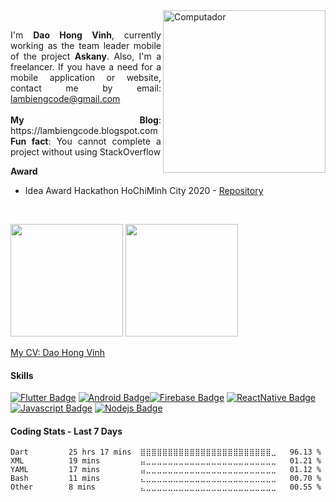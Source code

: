 <img src="https://github.com/hongvinhmobile/hongvinhmobile/blob/main/gif/banner_gif.gif?raw=true" height="260px" align="right" alt="Computador">

<p align="justify" margin="80%"> 
<br>
I'm <strong>Dao Hong Vinh</strong>, currently working as the team leader mobile of the project <strong>Askany</strong>.
Also, I'm a freelancer. If you have a need for a mobile application or website, contact me by email: <a href="lambiengcode@gmail.com">lambiengcode@gmail.com</a><br><br>
<strong>My Blog</strong>: https://lambiengcode.blogspot.com <br>
<strong>Fun fact</strong>: You cannot complete a project without using StackOverflow <br>

<strong>Award</strong>
- Idea Award Hackathon HoChiMinh City 2020 - [Repository](https://github.com/hongvinhmobile/hackathon2020)
</p>
<br>
<p>
<img src="https://github-readme-stats.vercel.app/api?username=hongvinhmobile&count_private=true&show_icons=true&theme=blueberry&include_all_commits=true" height="180em"/>
<img src="https://github-readme-stats.vercel.app/api/top-langs/?username=hongvinhmobile&show_icons=true&layout=compact&cache_seconds=1800&langs_count=8&theme=blueberry&count_private=true&show_icons=true" height="180em"/>
</p>

[My CV: Dao Hong Vinh](https://www.topcv.vn/xem-cv/BgILCQcJC1IFAAQGAVFbDA4FAQsJUlgCVQcFCweb73)

#### Skills
[![Flutter Badge](https://img.shields.io/badge/-Flutter-007acc?style=for-the-badge&labelColor=black&logo=flutter&logoColor=007acc)](#) [![Android Badge](https://img.shields.io/badge/-Android-3C8749?style=for-the-badge&labelColor=black&logo=android&logoColor=3C8749)](#)[![Firebase Badge](https://img.shields.io/badge/-Firebase-e69514?style=for-the-badge&labelColor=black&logo=firebase&logoColor=ffa500)](#)
[![ReactNative Badge](https://img.shields.io/badge/-ReactNative-61DBFB?style=for-the-badge&labelColor=black&logo=react&logoColor=61DBFB)](#) [![Javascript Badge](https://img.shields.io/badge/-Javascript-F0DB4F?style=for-the-badge&labelColor=black&logo=javascript&logoColor=F0DB4F)](#) [![Nodejs Badge](https://img.shields.io/badge/-Nodejs-3C873A?style=for-the-badge&labelColor=black&logo=node.js&logoColor=3C873A)](#)

#### Coding Stats - Last 7 Days

<!--START_SECTION:waka-->

```text
Dart         25 hrs 17 mins  ⣿⣿⣿⣿⣿⣿⣿⣿⣿⣿⣿⣿⣿⣿⣿⣿⣿⣿⣿⣿⣿⣿⣿⣿⣀   96.13 %
XML          19 mins         ⣤⣀⣀⣀⣀⣀⣀⣀⣀⣀⣀⣀⣀⣀⣀⣀⣀⣀⣀⣀⣀⣀⣀⣀⣀   01.21 %
YAML         17 mins         ⣤⣀⣀⣀⣀⣀⣀⣀⣀⣀⣀⣀⣀⣀⣀⣀⣀⣀⣀⣀⣀⣀⣀⣀⣀   01.12 %
Bash         11 mins         ⣄⣀⣀⣀⣀⣀⣀⣀⣀⣀⣀⣀⣀⣀⣀⣀⣀⣀⣀⣀⣀⣀⣀⣀⣀   00.70 %
Other        8 mins          ⣄⣀⣀⣀⣀⣀⣀⣀⣀⣀⣀⣀⣀⣀⣀⣀⣀⣀⣀⣀⣀⣀⣀⣀⣀   00.55 %
```

<!--END_SECTION:waka-->
